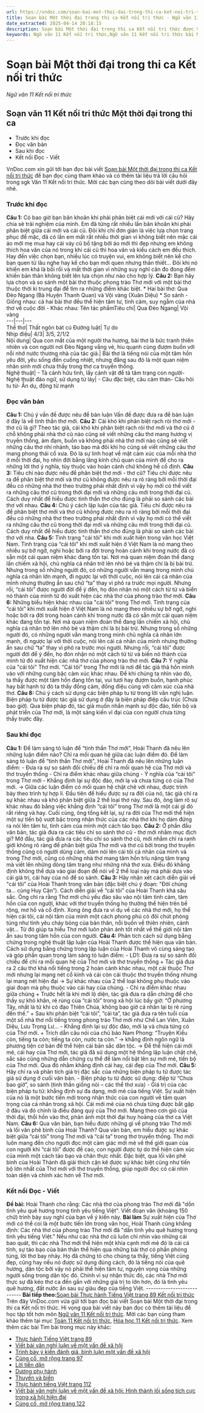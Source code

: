 ```yaml
---
url: https://vndoc.com/soan-bai-mot-thoi-dai-trong-thi-ca-ket-noi-tri-thuc-297951
title: Soạn bài Một thời đại trong thi ca Kết nối tri thức - Ngữ văn 11 Kết nối tri thức - VnDoc.com
date_extracted: 2025-04-14 20:18:15
description: Soạn bài Một thời đại trong thi ca Kết nối tri thức được VnDoc.com sưu tầm và xin gửi tới bạn đọc cùng tham và có thêm tài liệu Soạn văn 11 Kết nối tri thức.
keywords: Ngữ văn 11 Kết nối tri thức,Ngữ văn 11 Kết nối tri thức bài Một thời đại trong thi ca,Soạn văn 11 Kết nối tri thức,văn 11 kết nối tri thức,soạn văn 11 kết nối tri thức với cuộc sống,ngữ văn 11 kết nối,Soạn bài Một thời đại trong thi ca Kết nối tri thức,Soạn bài Một thời đại trong thi ca,Một thời đại trong thi ca,soạn văn Một thời đại trong thi ca
---
```


# Soạn bài Một thời đại trong thi ca Kết nối tri thức
 _Ngữ văn 11 Kết nối tri thức_
## Soạn văn 11 Kết nối tri thức Một thời đại trong thi ca
  * Trước khi đọc
  * Đọc văn bản
  * Sau khi đọc
  * Kết nối Đọc - Viết

VnDoc.com xin gửi tới bạn đọc bài viết [Soạn bài Một thời đại trong thi ca Kết nối tri thức](<https://vndoc.com/soan-bai-mot-thoi-dai-trong-thi-ca-ket-noi-tri-thuc-297951>) để bạn đọc cùng tham khảo và có thêm tài liệu trả lời câu hỏi trong sgk Văn 11 Kết nối tri thức. Mời các bạn cùng theo dõi bài viết dưới đây nhé.
### Trước khi đọc
**Câu 1:** Có bao giờ bạn băn khoăn khi phải phân biệt cái mới với cái cũ? Hãy chia sẻ trải nghiệm của mình.
Em đã từng rất nhiều lần băn khoăn khi phải phân biệt giữa cái mới và cái cũ. Đôi khi chỉ đơn giản là việc lựa chọn trang phục để mặc, đã có lần em mất rất nhiều thời gian vì không biết nên mặc cái áo mới mẹ mua hay cái váy cũ bố tặng bởi áo mới thì đẹp nhưng em không thích hoa văn của nó trong khi cái cũ thì hoa văn và kiểu cách em đều thích. Hay đến việc chọn bạn, nhiều lúc có truyện vui, em không biết nên kể cho bạn quen từ lâu nghe hay kể cho bạn mới quen nhưng thân thiết… Đôi khi nó khiến em khá là bối rối và mất thời gian vì những suy nghĩ cân đo đong đếm khiến bản thân không biết lên lựa chọn như nào cho hợp lý.
**Câu 2:** Bạn hãy lựa chọn và so sánh một bài thơ thuộc phong trào Thơ mới với một bài thơ thuộc thời kì trung đại để tìm ra những điểm khác biệt.
\* Hai bài thơ: Qua Đèo Ngang \(Bà Huyện Thanh Quan\) và Vội vàng \(Xuân Diệu\)
\* So sánh
\- Giống nhau: cả hai bài thơ đều thể hiện tâm tư, tình cảm, suy ngẫm của nhà thơ về cuộc đời
\- Khác nhau:
Tên tác phẩmTiêu chí| Qua Đèo Ngang| Vội vàng  
---|---|---  
Thể thơ| Thất ngôn bát cú Đường luật| Tự do  
Nhịp điệu| 4/3| 3/5, 2/1/2  
Nội dung| Qua con mắt của một người tha hương, bài thơ là bức tranh thiên nhiên và con người nơi Đèo Ngang vắng vẻ, hiu quạnh cùng đượm buồn với nỗi nhớ nước thương nhà của tác giả.| Bài thơ là tiếng nói của một tâm hồn yêu đời, yêu sống đến cuồng nhiệt, nhưng đằng sau đó là một quan niệm nhân sinh mới chưa thấy trong thơ ca truyền thống.  
Nghệ thuật| \- Tả cảnh hữu tình, lấy cảnh vật để tả tâm trạng con người\- Nghệ thuật đảo ngữ, sử dụng từ láy| \- Câu đặc biệt, câu cảm thán\- Câu hỏi tu từ\- Ẩn dụ, động từ mạnh  
### Đọc văn bản
**Câu 1:** Chú ý vấn đề được nêu để bàn luận
Vấn đề được đưa ra để bàn luận ở đây là về tinh thần thơ mới.
**Câu 2:** Cái khó khi phân biệt rạch ròi thơ mới - thơ cũ là gì?
Theo tác giả, cái khó khi phân biệt rạch ròi thơ mới và thơ cũ ở chỗ không phải nhà thơ cũ nào cũng sẽ viết những câu thơ mang hương vị truyền thống, ảm đạm, buồn và không phải nhà thơ mới nào cũng sẽ viết những câu thơ nhí nhảnh, táo bạo mà đôi khi họ cũng sẽ viết những câu thơ mang phong thái cổ xưa. Đó là sự linh hoạt về mặt cảm xúc của mỗi nhà thơ ở mỗi thời đại, họ nhìn đời bằng lăng kính chủ quan của mình để cho ra những lời thơ ý nghĩa, tùy thuộc vào hoàn cảnh chứ không hề cố định.
**Câu 3:** Tiêu chí nào được nêu để phân biệt thơ mới - thơ cũ?
Tiêu chí được nêu ra để phân biệt thơ mới và thơ cũ không được nêu ra rõ ràng bởi mỗi thời đại đều có những nhà thơ theo trường phái nhất định vì vậy họ mới có thể viết ra những câu thơ cũ trong thời đại mới và những câu mới trong thời đại cũ. Cách duy nhất để hiểu được tinh thần thơ cho đúng là phải so sánh các bài thơ với nhau.
**Câu 4:** Chú ý cách lập luận của tác giả.
Tiêu chí được nêu ra để phân biệt thơ mới và thơ cũ không được nêu ra rõ ràng bởi mỗi thời đại đều có những nhà thơ theo trường phái nhất định vì vậy họ mới có thể viết ra những câu thơ cũ trong thời đại mới và những câu mới trong thời đại cũ. Cách duy nhất để hiểu được tinh thần thơ cho đúng là phải so sánh các bài thơ với nha.
**Câu 5:** Tình trạng "cái tôi" khi mới xuất hiện trong văn học Việt Nam.
Tình trạng của “cái tôi” khi mới xuất hiện ở Việt Nam là nó mang theo nhiều sự bỡ ngỡ, nghi hoặc bởi ra đời trong hoàn cảnh khi trong nước đã có sẵn một cái quan niệm khác đang tồn tại. Nơi mà quan niệm đoàn thể đang lấn chiếm xã hội, chủ nghĩa cá nhân trở lên nhỏ bé và thậm chí là bị bài trừ. Nhưng trong số những người đó, có những người vẫn mang trong mình chủ nghĩa cá nhân lớn mạnh, đi ngược lại với thời cuộc, nói lên cái cá nhân của mình nhưng thường ẩn sau chữ “ta” thay vì phô ra trước mọi người. Nhưng rồi, “cái tôi” được người đời để ý đến, họ đón nhận nó một cách từ từ và biến nó thành của mình từ đó xuất hiện các nhà thơ của phong trào thơ mới.
**Câu 6:** Những biểu hiện khác nhau của "cái tôi" trong Thơ mới.
Tình trạng của “cái tôi” khi mới xuất hiện ở Việt Nam là nó mang theo nhiều sự bỡ ngỡ, nghi hoặc bởi ra đời trong hoàn cảnh khi trong nước đã có sẵn một cái quan niệm khác đang tồn tại. Nơi mà quan niệm đoàn thể đang lấn chiếm xã hội, chủ nghĩa cá nhân trở lên nhỏ bé và thậm chí là bị bài trừ. Nhưng trong số những người đó, có những người vẫn mang trong mình chủ nghĩa cá nhân lớn mạnh, đi ngược lại với thời cuộc, nói lên cái cá nhân của mình nhưng thường ẩn sau chữ “ta” thay vì phô ra trước mọi người. Nhưng rồi, “cái tôi” được người đời để ý đến, họ đón nhận nó một cách từ từ và biến nó thành của mình từ đó xuất hiện các nhà thơ của phong trào thơ mới.
**Câu 7:** Ý nghĩa của "cái tôi" Thơ mới.
“Cái tôi” trong Thơ mới là nơi để tác giả thả hồn mình vào với những cung bậc cảm xúc khác nhau. Để khi chúng ta nhìn vào đó, ta thấy được một tâm hồn đang tồn tại, vui tươi hay đượm buồn, hạnh phúc hay bất hạnh từ đó ta thấy đồng cảm, đồng điệu cùng với cảm xúc của nhà thơ.
**Câu 8:** Chú ý cách sử dụng các biện pháp tu từ trong lời văn nghị luận.
Biện pháp tu từ được tác giả sử dụng ở đây là biện pháp điệp cấu trúc \(Chưa bao giờ\). Qua biện pháp đó, tác giả muốn nhấn mạnh sự độc đáo, tiến bộ và phát triển của Thơ mới, là một sáng kiến vĩ đại của con người chưa từng thấy trước đây.
### Sau khi đọc
**Câu 1:** Để làm sáng tỏ luận để “tinh thần Thơ mới”, Hoài Thanh đã nêu lên những luận điểm nào? Chỉ ra mối quan hệ giữa các luận điểm đó.
Để làm sáng tỏ luận để “tinh thần Thơ mới", Hoài Thanh đã nêu lên những luận điểm:
\- Đưa ra sự so sánh đối chiếu để chỉ ra mối quan hệ của Thơ mới và thơ truyền thống
\- Chỉ ra điểm khác nhau giữa chúng
\- Ý nghĩa của “cái tôi” trong Thơ mới
\- Khẳng định lại sự độc đáo, mới lạ và chưa từng có của Thơ mới.
→ Giữa các luận điểm có mối quan hệ chặt chẽ với nhau, được trình bày theo trình tự hợp lí. Đầu tiên để hiểu được sự ra đời của nó, tác giả chỉ ra sự khác nhau và khó phân biệt giữa 2 thể loại thơ này. Sau đó, ông làm rõ sự khác nhau đó bằng việc khẳng định “cái tôi” trong Thơ mới là một cái gì đó rất riêng và hay. Cuối cùng, ông tổng kết lại, sự ra đời của Thơ mới thể hiện một sự tiến bộ vượt bậc trong nhận thức của các nhà thơ khi họ dám đứng ra nói lên tâm tư, tình cảm của mình một cách táo bạo.
**Câu 2:** Ở phần đầu văn bản, tác giả đưa ra các tiêu chí so sánh thơ cũ - thơ mới nhằm mục địch gi?
Mở đầu, tác giả đưa ra các tiêu chí so sánh thơ cũ, mới nhằm chỉ ra ranh giới không rõ ràng để phân biệt giữa Thơ mới và thơ cũ bởi trong thơ truyền thống cũng có người dũng cảm, dám nói lên cái tôi cá nhân của mình và trong Thơ mới, cũng có những nhà thơ mang tâm hồn trĩu nặng tâm trạng mà viết lên những dòng tâm trạng như những nhà thơ xưa. Điều đó khẳng định không thể dựa vào giai đoạn để nói về 2 thể loại này mà phải dựa vào cái giá trị, cái hay của nó để so sánh.
**Câu 3:** Hãy nhận xét cách diễn giải về "cái tôi” của Hoài Thanh trong văn bản \(đặc biệt chú ý đoạn: "Đời chúng ta... cùng Huy Cận”\).
Cách diễn giải về “cái tôi” của Hoài Thanh khá sâu sắc. Ông chỉ ra rằng Thơ mới chủ yếu đào sâu vào nội tâm tình cảm, tâm hồn của con người, khác với thơ truyền thống họ thường thể hiện trên bề rộng, mơ hồ và cố định. Xong ông đưa ra ví dụ về các nhà thơ mới, họ thể hiện cái tôi, cái nội tâm của mình một cách phong phú có đôi chút phóng túng như tình yêu cháy bỏng của bản thân, nỗi buồn về thiên nhiên, cảnh vật… Từ đó giúp ta hiểu Thơ mới luôn phản ánh tốt nhất về thế giới nội tâm ẩn sau trong tâm hồn của con người.
**Câu 4:** Phân tích cách sử dụng bằng chứng trong nghệ thuật lập luận của Hoài Thanh được thể hiện qua văn bản.
Cách sử dụng bằng chứng trong lập luận của Hoài Thanh vô cùng sáng tạo và góp phần quan trọng làm sáng tỏ luận điểm:
\- LD1: Đưa ra sự so sánh đối chiếu để chỉ ra mối quan hệ của Thơ mới và thơ truyền thống
\+ Tác giả đưa ra 2 câu thơ khá nổi tiếng trong 2 hoàn cảnh khác nhau, một cái thuộc Thơ mới nhưng lại mạng nét cổ kính và cái còn cái thuộc thơ truyền thống nhưng lại mang nét hiện đại → Sự khác nhau của 2 thể loại không phụ thuộc vào giai đoạn mà phụ thuộc vào cái hay của chúng.
\- Chỉ ra điểm khác nhau giữa chúng
\+ Trước hết là khi mới lộ diện, tác giả đưa ra dẫn chứng để cho thấy sự khó khăn, rẻ rúng của “cái tôi” trong xã hội lúc bấy giờ: “Ở phương Tây, nhất là từ khi có đạo Thiên Chúa, không bao giờ cá nhân lại bị rẻ rúng đến thế.”
\+ Sau khi phân biệt “cái tôi”, “cái ta”, tác giả đưa ra tên tuổi của một số nhà thơ nổi tiếng trong phong trào Thơ mới như Chế Lan Viên, Xuân Diệu, Lưu Trọng Lư…
\- Khẳng định lại sự độc đáo, mới lạ và chưa từng có của Thơ mới.
\+ Trích dẫn câu nói của chủ báo Nam Phong: “Truyện Kiều còn, tiếng ta còn; tiếng ta còn, nước ta còn.” → khẳng định ngôn ngữ là phương tiện cơ bản để thể hiện cái bản sắc dân tộc. → Để thể hiện cái mới mẻ, cái hay của Thơ mới, tác giả đã sử dụng một hệ thống lập luận chặt chẽ, sắc sảo cũng những dẫn chứng cụ thể để làm nổi bật lên sự mới mẻ, tiến bộ của Thơ mới. Qua đó nhằm khẳng định cái hay, cái đẹp của Thơ mới.
**Câu 5:** Hãy chỉ ra và phân tích giá trị đặc sắc của những biện pháp tu tử được tác giả sử dụng ở cuối văn bản.
\- Biện pháp tu từ được sử dụng: điệp từ “Chưa bao giờ”, so sánh \(tinh thần giống nòi – các thể thơ xưa\)
\- Giá trị của các biện pháp tu từ: khẳng định sự đa dạng, mới mẻ của tiếng Việt. Sự xuất hiện của nó là một bước tiến mới trong nhận thức của con người về tầm quan trọng của cá nhân trong xã hội. Cái mới mẻ của nó chưa từng được bắt gặp ở đâu và đó chính là điều đáng quý của Thơ mới. Mang theo cơn gió của thời đại, thổi hồn vào thơ, phản ánh một thời đại huy hoàng của thơ ca Việt Nam.
**Câu 6:** Qua văn bản, bạn hiểu được những gì về phong trào Thơ mới và lối văn phê bình của Hoài Thanh?
Qua văn bản, em hiểu được sự khác biệt giữa “cái tôi” trong Thơ mới và “cái ta” trong thơ truyền thống. Thơ mới luôn mang đến cho người đọc một cảm giác mới mẻ về thế giới quan của con người khi “cái tôi” được đề cao, con người được tự do thể hiện cảm xúc của mình một cách táo bạo và chân thực nhất. Đặc biệt, qua lối văn phê bình của Hoài Thành đã giải thích cặn kẽ được sự khác biệt cũng như tiến bộ lớn nhất của Thơ mới với thơ truyền thống, giúp người đọc có cái nhìn toàn diện và chính xác hơn về Thơ mới.
### Kết nối Đọc - Viết
**Đề bài:** Hoài Thanh cho rằng: Các nhà thơ của phong trào Thơ mới đã "dồn tình yêu quê hương trong tình yêu tiếng Việt". Viết đoạn văn \(khoảng 150 chữ\) trình bày suy nghĩ của bạn về ý kiến này.
**Bài làm**
Sự xuất hiện của Thơ mới có thể coi là một bước tiến lớn trong văn học, Hoài Thanh cũng khẳng định: Các nhà thơ của phong trào Thơ mới đã "dần tình yêu quê hương trong tình yêu tiếng Việt." Nếu như các nhà thơ cũ luôn chỉ nhìn vào những cái bao quát, thì các nhà Thơ mới thể hiện một khía cạnh mới mẻ đó là cái cá tính, sự táo bạo của bản thân thể hiện qua những bài thơ có phần phóng túng, lời thơ bay nhảy. Họ đã chứng tỏ cho chúng ta thấy, tiếng Việt cũng đẹp, cũng hay nếu nó được sử dụng đúng cách, đó là tiếng nói của quê hương, dân tộc bởi vậy nó phải thể hiện tâm tư, nguyện vọng của những người sống trong dân tộc đó. Chính vì sự nhận thức đó, các nhà Thơ mới thực sự đã kéo thơ ca đến gần với những giá trị to lớn hơn, đó là tình yêu quê hương, đất nước ẩn sau sự giàu đẹp của tiếng Việt.
\---------------------------
**Bài tiếp theo:**[Soạn bài Thực hành Tiếng Việt trang 89 Kết nối tri thức](<https://vndoc.com/soan-bai-thuc-hanh-tieng-viet-trang-89-ket-noi-tri-thuc-297954>)
Trên đây VnDoc.com vừa gửi tới bạn đọc bài viết Soạn bài Một thời đại trong thi ca Kết nối tri thức. Hi vọng qua bài viết này bạn đọc có thêm tài liệu để học tập tốt hơn môn [Ngữ văn 11 Kết nối tri thức](<https://vndoc.com/ngu-van-11-ket-noi-tri-thuc>). Mời các bạn cùng tham khảo thêm tại mục [Toán 11 Kết nối tri thức](<https://vndoc.com/toan-11-ket-noi-tri-thuc>), [Hóa học 11 Kết nối tri thức](<https://vndoc.com/hoa-hoc-11-ket-noi-tri-thuc>).
Xem thêm các bài Tìm bài trong mục này khác:
  * [Thực hành Tiếng Việt trang 89](</soan-bai-thuc-hanh-tieng-viet-trang-89-ket-noi-tri-thuc-297954>)
  * [Viết bài văn nghị luận về một vấn đề xã hội](</soan-bai-viet-bai-van-nghi-luan-ve-mot-van-de-xa-hoi-ket-noi-tri-thuc-297999>)
  * [Trình bày ý kiến đánh giá, bình luận một vấn đề xã hội](</soan-bai-trinh-bay-y-kien-danh-gia-binh-luan-mot-van-de-xa-hoi-ket-noi-tri-thuc-298009>)
  * [Củng cố, mở rộng trang 97](</soan-bai-cung-co-mo-rong-trang-97-ket-noi-tri-thuc-298010>)
  * [Lời tiễn dặn](</soan-bai-loi-tien-dan-ket-noi-tri-thuc-298011>)
  * [Dương phụ hành](</soan-bai-duong-phu-hanh-ket-noi-tri-thuc-298012>)
  * [Thuyền và biển](</soan-bai-thuyen-va-bien-ket-noi-tri-thuc-298013>)
  * [Thực hành tiếng Việt trang 112](</soan-bai-thuc-hanh-tieng-viet-trang-112-ket-noi-tri-thuc-298016>)
  * [Viết bài văn nghị luận về một vấn đề xã hội: Hình thành lối sống tích cực trong xã hội hiện đại](</soan-bai-viet-bai-van-nghi-luan-hinh-thanh-loi-song-tich-cuc-trong-xa-hoi-hien-dai-ket-noi-tri-thuc-298018>)
  * [Củng cố, mở rộng trang 122](</soan-bai-cung-co-mo-rong-trang-122-ket-noi-tri-thuc-298024>)

